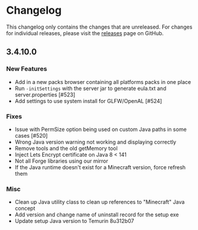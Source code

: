 # Changelog

This changelog only contains the changes that are unreleased. For changes for individual releases, please visit the
[releases](https://github.com/ATLauncher/ATLauncher/releases) page on GitHub.

## 3.4.10.0

### New Features
- Add in a new packs browser containing all platforms packs in one place
- Run `-initSettings` with the server jar to generate eula.txt and server.properties [#523]
- Add settings to use system install for GLFW/OpenAL [#524]

### Fixes
- Issue with PermSize option being used on custom Java paths in some cases [#520]
- Wrong Java version warning not working and displaying correctly
- Remove tools and the old getMemory tool
- Inject Lets Encrypt certificate on Java 8 < 141
- Not all Forge libraries using our mirror
- If the Java runtime doesn't exist for a Minecraft version, force refresh them

### Misc
- Clean up Java utility class to clean up references to "Minecraft" Java concept
- Add version and change name of uninstall record for the setup exe
- Update setup Java version to Temurin 8u312b07
